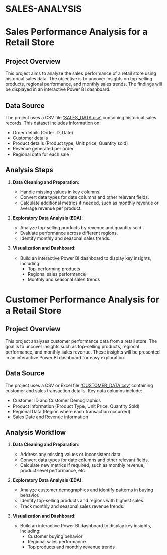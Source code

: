 # SALES-ANALYSIS
# Sales Performance Analysis for a Retail Store

## Project Overview
This project aims to analyze the sales performance of a retail store using historical sales data. The objective is to uncover insights on top-selling products, regional performance, and monthly sales trends. The findings will be displayed in an interactive Power BI dashboard.

## Data Source
The project uses a CSV file ['SALES_DATA.csv'](https://github.com/Rachaelehis/SALES-ANALYSIS/blob/main/Sales%20file.csv) containing historical sales records. This dataset includes information on:
- Order details (Order ID, Date)
- Customer details
- Product details (Product type, Unit price, Quantity sold)
- Revenue generated per order
- Regional data for each sale

## Analysis Steps
1. **Data Cleaning and Preparation**:
   - Handle missing values in key columns.
   - Convert data types for date columns and other relevant fields.
   - Calculate additional metrics if needed, such as monthly revenue or average revenue per product.

2. **Exploratory Data Analysis (EDA)**:
   - Analyze top-selling products by revenue and quantity sold.
   - Evaluate performance across different regions.
   - Identify monthly and seasonal sales trends.

3. **Visualization and Dashboard**:
   - Build an interactive Power BI dashboard to display key insights, including:
     - Top-performing products
     - Regional sales performance
     - Monthly and seasonal sales trends

# Customer Performance Analysis for a Retail Store

## Project Overview
This project analyzes customer performance data from a retail store. The goal is to uncover insights such as top-selling products, regional performance, and monthly sales revenue. These insights will be presented in an interactive Power BI dashboard for easy exploration.

## Data Source
The project uses a CSV or Excel file ['CUSTOMER_DATA.csv'](https://github.com/Rachaelehis/SALES-ANALYSIS/blob/main/CUSTOMER%20DATA%20CSV.csv) containing customer and sales transaction details. Key data columns include:
- Customer ID and Customer Demographics
- Product Information (Product Type, Unit Price, Quantity Sold)
- Regional Data (Region where each transaction occurred)
- Sales Date and Revenue information

## Analysis Workflow
1. **Data Cleaning and Preparation**:
   - Address any missing values or inconsistent data.
   - Convert data types for date columns and other relevant fields.
   - Calculate new metrics if required, such as monthly revenue, product-level performance, etc.

2. **Exploratory Data Analysis (EDA)**:
   - Analyze customer demographics and identify patterns in buying behavior.
   - Identify top-selling products and regions with highest sales.
   - Track monthly and seasonal sales revenue trends.

3. **Visualization and Dashboard**:
   - Build an interactive Power BI dashboard to display key insights, including:
     - Customer buying behavior
     - Regional sales performance
     - Top products and monthly revenue trends

